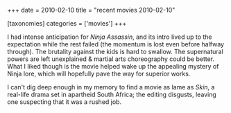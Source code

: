+++
date = 2010-02-10
title = "recent movies 2010-02-10"

[taxonomies]
categories = ['movies']
+++

I had intense anticipation for *Ninja Assassin*, and its intro lived up
to the expectation while the rest failed (the momentum is lost even
before halfway through). The brutality against the kids is hard to
swallow. The supernatural powers are left unexplained & martial arts
choreography could be better. What I liked though is the movie helped
wake up the appealing mystery of Ninja lore, which will hopefully pave
the way for superior works.

I can\'t dig deep enough in my memory to find a movie as lame as *Skin*,
a real-life drama set in apartheid South Africa; the editing disgusts,
leaving one suspecting that it was a rushed job.
